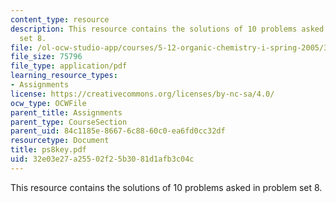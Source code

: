 ```yaml
---
content_type: resource
description: This resource contains the solutions of 10 problems asked in problem
  set 8.
file: /ol-ocw-studio-app/courses/5-12-organic-chemistry-i-spring-2005/32e03e27a25502f25b3081d1afb3c04c_ps8key.pdf
file_size: 75796
file_type: application/pdf
learning_resource_types:
- Assignments
license: https://creativecommons.org/licenses/by-nc-sa/4.0/
ocw_type: OCWFile
parent_title: Assignments
parent_type: CourseSection
parent_uid: 84c1185e-8667-6c88-60c0-ea6fd0cc32df
resourcetype: Document
title: ps8key.pdf
uid: 32e03e27-a255-02f2-5b30-81d1afb3c04c
---
```

This resource contains the solutions of 10 problems asked in problem set 8.
